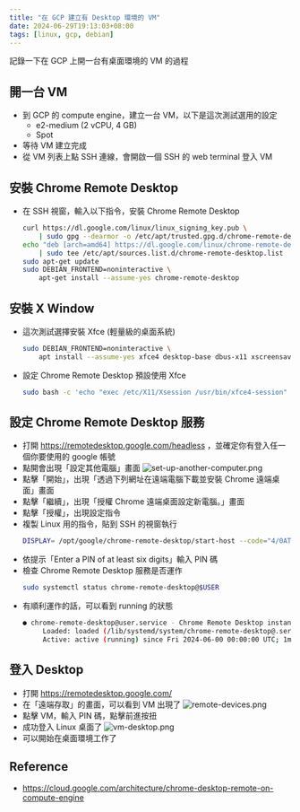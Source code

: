 ```yaml
---
title: "在 GCP 建立有 Desktop 環境的 VM"
date: 2024-06-29T19:13:03+08:00
tags: [linux, gcp, debian]
---
```


記錄一下在 GCP 上開一台有桌面環境的 VM 的過程

## 開一台 VM

- 到 GCP 的 compute engine，建立一台 VM，以下是這次測試選用的設定
   - e2-medium (2 vCPU, 4 GB)
   - Spot
- 等待 VM 建立完成
- 從 VM 列表上點 SSH 連線，會開啟一個 SSH 的 web terminal 登入 VM

## 安裝 Chrome Remote Desktop

- 在 SSH 視窗，輸入以下指令，安裝 Chrome Remote Desktop
   ```bash
   curl https://dl.google.com/linux/linux_signing_key.pub \
       | sudo gpg --dearmor -o /etc/apt/trusted.gpg.d/chrome-remote-desktop.gpg
   echo "deb [arch=amd64] https://dl.google.com/linux/chrome-remote-desktop/deb stable main" \
       | sudo tee /etc/apt/sources.list.d/chrome-remote-desktop.list
   sudo apt-get update
   sudo DEBIAN_FRONTEND=noninteractive \
       apt-get install --assume-yes chrome-remote-desktop
   ```

## 安裝 X Window

- 這次測試選擇安裝 Xfce (輕量級的桌面系統)
   ```bash
   sudo DEBIAN_FRONTEND=noninteractive \
       apt install --assume-yes xfce4 desktop-base dbus-x11 xscreensaver
   ```
- 設定 Chrome Remote Desktop 預設使用 Xfce
   ```bash
   sudo bash -c 'echo "exec /etc/X11/Xsession /usr/bin/xfce4-session" > /etc/chrome-remote-desktop-session'
   ```

## 設定 Chrome Remote Desktop 服務
- 打開 <https://remotedesktop.google.com/headless> ，並確定你有登入任一個你要使用的 google 帳號
- 點開會出現「設定其他電腦」畫面
   ![set-up-another-computer.png](/posts/2024/06/set-up-another-computer.png)
- 點擊「開始」，出現「透過下列網址在遠端電腦下載並安裝 Chrome 遠端桌面」畫面
- 點擊「繼續」，出現「授權 Chrome 遠端桌面設定新電腦。」畫面
- 點擊「授權」，出現設定指令
- 複製 Linux 用的指令，貼到 SSH 的視窗執行
   ```bash
   DISPLAY= /opt/google/chrome-remote-desktop/start-host --code="4/0ATx3LY71DU2nq2CmTa0uorP4VgjKPKqv9oCvMybpDLyaBXAQqGdqVals3lsLjlmfidEpIg" --redirect-url="https://remotedesktop.google.com/_/oauthredirect" --name=$(hostname)
   ```
- 依提示「Enter a PIN of at least six digits」輸入 PIN 碼
- 檢查 Chrome Remote Desktop 服務是否運作
   ```bash
   sudo systemctl status chrome-remote-desktop@$USER
   ```
- 有順利運作的話，可以看到 running 的狀態
   ```bash
   ● chrome-remote-desktop@user.service - Chrome Remote Desktop instance for user
        Loaded: loaded (/lib/systemd/system/chrome-remote-desktop@.service; enabled; preset: enabled)
        Active: active (running) since Fri 2024-06-00 00:00:00 UTC; 1min 10s ago
   ```

## 登入 Desktop

- 打開 <https://remotedesktop.google.com/>
- 在「遠端存取」的畫面，可以看到 VM 出現了
   ![remote-devices.png](/posts/2024/06/remote-devices.png)
- 點擊 VM，輸入 PIN 碼，點擊前進按扭
- 成功登入 Linux 桌面了
   ![vm-desktop.png](/posts/2024/06/vm-desktop.png)
- 可以開始在桌面環境工作了



## Reference

- <https://cloud.google.com/architecture/chrome-desktop-remote-on-compute-engine>
